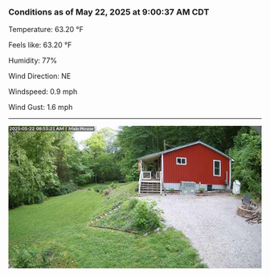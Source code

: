 ### Conditions as of May 22, 2025 at 9:00:37 AM CDT 

Temperature: 63.20 &deg;F

Feels like: 63.20 &deg;F

Humidity: 77%

Wind Direction: NE

Windspeed: 0.9 mph

Wind Gust: 1.6 mph

---

<img src="./images/latest.jpeg"/>

